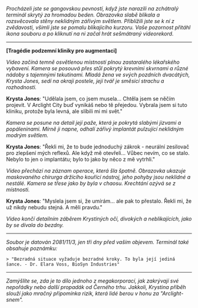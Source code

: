 _Procházeli jste se gangovskou pevností, když jste narazili na zchátralý terminál skrytý za hromadou beden. Obrazovka slabě blikala a rozsvěcovala stěny neklidným zářivým světlem. Přiblížili jste se k ní z zvědavosti, všimli jste se pomalu blikajícího kurzoru. Vaše pozornost přitáhl ikona souboru a po kliknutí na ni začal hrát sešmátraný videorekord._

---

**[Tragédie podzemní kliniky pro augmentaci]**

_Video začíná temně osvětlenou místností plnou zastaralého lékařského vybavení. Kamera se posouvá přes stůl pokrytý krevními skvrnami a různé nádoby s tajemnými tekutinami. Mladá žena ve svých pozdních dvacátých, Krysta Jones, sedí na okraji postele, její tvář je směsicí strachu a rozhodnosti._

**Krysta Jones**: "Udělala jsem, co jsem musela... Chtěla jsem se něčím projevit. V Arclight City buď vynikáš nebo tě přejedou. Vybrala jsem si tuto kliniku, protože byla levná, ale slíbili mi mi svět."

_Kamera se posune na detail její paže, která je pokrytá slabými jizvami a popáleninami. Mírně ji napne, odhalí zářivý implantát pulzující neklidným modrým světlem._

**Krysta Jones**: "Řekli mi, že to bude jednoduchý zákrok - neurální zesilovač pro zlepšení mých reflexů. Ale když mě otevřeli... Vůbec nevím, co se stalo. Nebylo to jen o implantátu; bylo to jako by něco z mě vytrhli."

_Video přechází na záznam operace, která šla špatně. Obrazovka ukazuje maskovaného chirurga držícího kouřící nástroj, jeho pohyby jsou neklidné a nestálé. Kamera se třese jako by byla v chaosu. Krechtání ozývá se z místnosti._

**Krysta Jones**: "Myslela jsem si, že umírám... ale pak to přestalo. Řekli mi, že už nikdy nebudu stejná. A měli pravdu."

_Video končí detailním záběrem Krystiných očí, divokých a neblikajících, jako by se dívala do bezdny._

---

_Soubor je datován 2081/11/3, jen tři dny před vaším objevem. Terminál také obsahuje poznámku:_

`> "Bezradná situace vyžaduje bezradné kroky. To byla její jediná šance. - Dr. Elara Voss, BioSyn Industries"`

---

_Zamýšlíte se, zda je to dílo jednoho z megakorporací, jak zakrývají své nepořádky nebo další propadák od Černého trhu. Jakkoli, Krystina příběh slouží jako mračný připomínka rizik, která lidé berou v honu za "Arclight-snem"._
